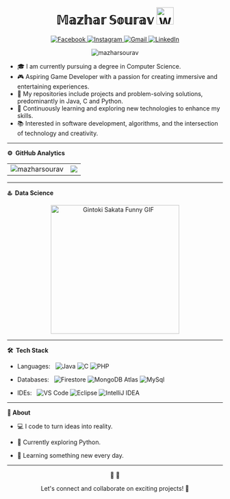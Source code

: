 
<div align="center">
  <h1 align="center"> <b>𝕄𝕒𝕫𝕙𝕒𝕣 𝕊𝕠𝕦𝕣𝕒𝕧</b>
    <img src="https://raw.githubusercontent.com/nixin72/nixin72/master/wave.gif" 
         alt="Waving hand animated gif"
         height="40"
         width="40" />
  </h1>
</div>


<p align="center">
  <a href="https://facebook.com/mazharulislam.sourav.37">
    <img src="https://img.shields.io/badge/Facebook-1877F2?style=flat&logo=facebook&logoColor=white" alt="Facebook" />
  </a>
  
  <a href="https://www.instagram.com/mazhar_sourav/">
    <img src="https://img.shields.io/badge/Instagram-E4405F?style=flat&logo=instagram&logoColor=white" alt="Instagram" />
  </a>
  
  <a href="mailto:dev.mazharsourav@gmail.com">
    <img src="https://img.shields.io/badge/Gmail-D14836?style=flat&logo=gmail&logoColor=white" alt="Gmail" />
  </a>
  
  <a href="https://linkedin.com/in/mazharulislamsourav">
    <img src="https://img.shields.io/badge/LinkedIn-0A66C2?style=flat&logo=linkedin&logoColor=white" alt="LinkedIn" />
  </a>
</p>

<p align="center">
  <img src="https://komarev.com/ghpvc/?username=mazharsourav&label=Profile%20Visits&color=blue&style=plastic" alt="mazharsourav">
</p>


* 🎓 I am currently pursuing a degree in Computer Science.
* 🎮 Aspiring Game Developer with a passion for creating immersive and entertaining experiences.
* 🚀 My repositories include projects and problem-solving solutions, predominantly in Java, C and Python.
* 🌱 Continuously learning and exploring new technologies to enhance my skills.
* 📚 Interested in software development, algorithms, and the intersection of technology and creativity.

***
**⚙️ &nbsp;GitHub Analytics**
<table style="width:100%">
  <tr>
    <td> <img src="https://github-readme-stats.vercel.app/api?username=mazharsourav&show_icons=true&theme=dark&locale=en&hide_border=true" alt="mazharsourav" /></td>
    <td><img src="https://github-readme-stats.vercel.app/api/top-langs/?username=mazharsourav&theme=dark&hide_border=true&layout=compact"></td>
  </tr>
</table>

<!-- [![Kashyap's wakatime stats](https://github-readme-stats.vercel.app/api/wakatime?username=imkashyap&theme=tokyonight)](https://github.com/imkashyap/github-readme-stats)-->
<!-- *** -->
<!--START_SECTION:waka-->
<!--
📊 **Work Time** 

```text
⌚︎ Time Zone: Aisa/Bangladesh

💬 Programming Languages: 
No Activity Tracked This Week

🔥 Editors: 
No Activity Tracked This Week

💻 Operating System: 
No Activity Tracked This Week

```

 Last Updated on 24/09/2022 18:53:40 UTC
-->
 
<!--END_SECTION:waka-->
***
**♨️ &nbsp;Data Science**

<p align="center">
  <img src="https://media.giphy.com/media/xT9IgzoKnwFNmISR8I/giphy.gif" alt="Gintoki Sakata Funny GIF" height="300"/>
</p>

***

**🛠 &nbsp;Tech Stack**

- Languages: &nbsp;
![Java](https://img.shields.io/badge/-☕%20Java-333333?style=flat&logo=java&logoColor=ED8B00)
![C](https://img.shields.io/badge/-C-333333?style=flat&logo=C&logoColor=007ACC)
![PHP](https://img.shields.io/badge/-PHP-333333?style=flat&logo=php&logoColor=777BB4)

- Databases:  &nbsp;
  ![Firestore](https://img.shields.io/badge/-Firestore-333333?style=flat&logo=firebase)
  ![MongoDB Atlas](https://img.shields.io/badge/-MongoDB%20Atlas-333333?style=flat&logo=mongodb)
  ![MySql](https://img.shields.io/badge/-MySql-333333?style=flat&logo=mysql)

- IDEs: &nbsp;
  ![VS Code](https://img.shields.io/badge/-VS%20Code-333333?style=flat&logo=visual-studio-code&logoColor=007ACC)
  ![Eclipse](https://img.shields.io/badge/-Eclipse-333333?style=flat&logo=eclipse)
  ![IntelliJ IDEA](https://img.shields.io/badge/-IntelliJ%20IDEA-333333?style=flat&logo=intellij-idea&logoColor=f70486)

***
<b>📖 About</b>


-  💻 I code to turn ideas into reality.

-  🚀 Currently exploring Python.

-  🌱 Learning something new every day.

***

<p align="center">
    🐼 🐼
</p>



<div align="center">

Let's connect and collaborate on exciting projects! 🌟

</div>
